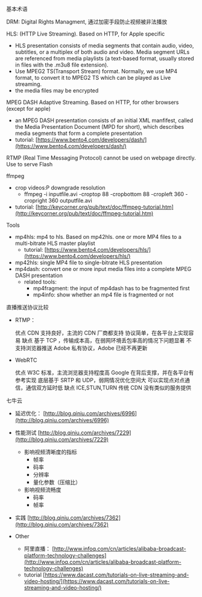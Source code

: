 基本术语

DRM: Digital Rights Managment, 通过加密手段防止视频被非法播放

HLS: \(HTTP Live Streaming\). Based on HTTP, for Apple specific

* HLS presentation consists of media segments that contain audio, video, subtitles, or a multiplex of both audio and video. 
  Media segment URLs
   are referenced from media playlists \(a text-based format, usually stored in files with the .m3u8 file extension\).
* Use MPEG2 TS\(Transport Stream\) format. Normally, we use MP4 format, to convert it to MPEG2 TS which can be played as Live streaming.
* the media files may be encrypted

MPEG DASH Adaptive Streaming. Based on HTTP, for other browsers \(except for apple\)

* an MPEG DASH presentation consists of an initial XML manfifest, called the Media Presentation Document \(MPD for short\), which describes media segments that form a complete presentation
* tutorial: [https://www.bento4.com/developers/dash/](https://www.bento4.com/developers/dash/)

RTMP \(Real Time Messaging Protocol\) cannot be used on webpage directly. Use to serve Flash

ffmpeg

* crop videos:P downgrade resolution
  * ffmpeg -i inputfile.avi -croptop 88 -cropbottom 88 -cropleft 360 -cropright 360 outputfile.avi
* tutorial: [http://keycorner.org/pub/text/doc/ffmpeg-tutorial.htm](http://keycorner.org/pub/text/doc/ffmpeg-tutorial.htm)

Tools

* mp4hls: mp4 to hls. Based on mp42hls. one or more MP4 files to a multi-bitrate HLS master playlist
  * tutorial: [https://www.bento4.com/developers/hls/](https://www.bento4.com/developers/hls/)
* mp42hls: single MP4 file to single-bitrate HLS presentation
* mp4dash: convert one or more input media files into a complete MPEG DASH presentation
  * related tools:
    * mp4fragment: the input of mp4dash has to be fragmented first
    * mp4info: show whether an mp4 file is fragmented or not

直播推送协议比较

* RTMP：

  优点 CDN 支持良好，主流的 CDN 厂商都支持 协议简单，在各平台上实现容易 缺点 基于 TCP ，传输成本高，在弱网环境丢包率高的情况下问题显著 不支持浏览器推送 Adobe 私有协议，Adobe 已经不再更新

* WebRTC

  优点 W3C 标准，主流浏览器支持程度高 Google 在背后支撑，并在各平台有参考实现 底层基于 SRTP 和 UDP，弱网情况优化空间大 可以实现点对点通信，通信双方延时低 缺点 ICE,STUN,TURN 传统 CDN 没有类似的服务提供

七牛云

* 延迟优化： [http://blog.qiniu.com/archives/6996](http://blog.qiniu.com/archives/6996)
* 性能测试 [http://blog.qiniu.com/archives/7229](http://blog.qiniu.com/archives/7229)
  * 影响视频清晰度的指标
    * 帧率
    * 码率
    * 分辨率
    * 量化参数（压缩比）
  * 影响视频流畅度
    * 码率
    * 帧率
* 实践 [http://blog.qiniu.com/archives/7362](http://blog.qiniu.com/archives/7362)

* Other

  * 阿里直播： [http://www.infoq.com/cn/articles/alibaba-broadcast-platform-technology-challenges](http://www.infoq.com/cn/articles/alibaba-broadcast-platform-technology-challenges)
  * tutorial [https://www.dacast.com/tutorials-on-live-streaming-and-video-hosting/](https://www.dacast.com/tutorials-on-live-streaming-and-video-hosting/)




